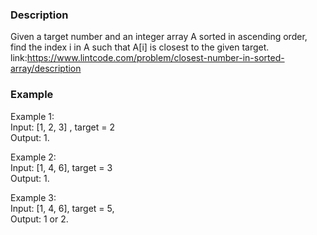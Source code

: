 ### Description
Given a target number and an integer array A sorted in ascending order,<br> 
find the index i in A such that A[i] is closest to the given target.<br>
link:https://www.lintcode.com/problem/closest-number-in-sorted-array/description<br>
### Example

Example 1:<br>
Input: [1, 2, 3] , target = 2<br>
Output: 1.<br>

Example 2:<br>
Input: [1, 4, 6], target = 3<br>
Output: 1.<br>

Example 3:<br>
Input: [1, 4, 6], target = 5,<br>
Output: 1 or 2.<br>
